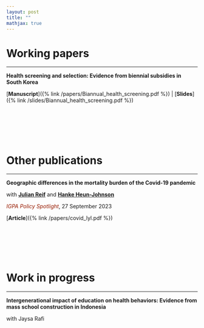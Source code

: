 ```yaml
---
layout: post
title: ""
mathjax: true
---
```


# Working papers
---
**Health screening and selection: Evidence from biennial subsidies in South Korea**

[**Manuscript**]({% link /papers/Biannual_health_screening.pdf %})  &#x7c;  [**Slides**]({% link /slides/Biannual_health_screening.pdf %})

<p>&nbsp;</p>
<p>&nbsp;</p>
<p>&nbsp;</p>


# Other publications
---
**Geographic differences in the mortality burden of the Covid-19 pandemic**  

with [**Julian Reif**](https://julianreif.com/) and [**Hanke Heun-Johnson**](https://www.healthpolicy.usc.edu/staff/hanke-heun-johnson-phd/)

<span style = "color: rgb(151, 27, 0)"><i>IGPA Policy Spotlight</i></span>, 27 September 2023

[**Article**]({% link /papers/covid_lyl.pdf %})

<p>&nbsp;</p>
<p>&nbsp;</p>
<p>&nbsp;</p>

# Work in progress
---
**Intergenerational impact of education on health behaviors: Evidence from mass school construction in Indonesia**

with Jaysa Rafi

<p>&nbsp;</p>
